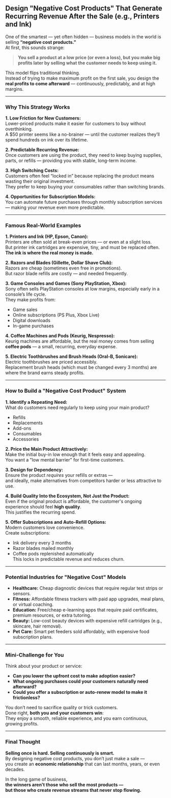 ## Design "Negative Cost Products" That Generate Recurring Revenue After the Sale (e.g., Printers and Ink)

One of the smartest — yet often hidden — business models in the world is selling **“negative cost products.”**  
At first, this sounds strange:  
> **You sell a product at a low price (or even a loss), but you make big profits later by selling what the customer needs to keep using it.**

This model flips traditional thinking.  
Instead of trying to make maximum profit on the first sale, you design the **real profits to come afterward** — continuously, predictably, and at high margins.

---

### Why This Strategy Works

**1. Low Friction for New Customers:**  
Lower-priced products make it easier for customers to buy without overthinking.  
A $50 printer seems like a no-brainer — until the customer realizes they’ll spend hundreds on ink over its lifetime.

**2. Predictable Recurring Revenue:**  
Once customers are using the product, they need to keep buying supplies, parts, or refills — providing you with stable, long-term income.

**3. High Switching Costs:**  
Customers often feel “locked in” because replacing the product means wasting their original investment.  
They prefer to keep buying your consumables rather than switching brands.

**4. Opportunities for Subscription Models:**  
You can automate future purchases through monthly subscription services — making your revenue even more predictable.

---

### Famous Real-World Examples

**1. Printers and Ink (HP, Epson, Canon):**  
Printers are often sold at break-even prices — or even at a slight loss.  
But printer ink cartridges are expensive, tiny, and must be replaced often.  
**The ink is where the real money is made.**

**2. Razors and Blades (Gillette, Dollar Shave Club):**  
Razors are cheap (sometimes even free in promotions).  
But razor blade refills are costly — and needed frequently.

**3. Game Consoles and Games (Sony PlayStation, Xbox):**  
Sony often sells PlayStation consoles at low margins, especially early in a console’s life cycle.  
They make profits from:
- Game sales
- Online subscriptions (PS Plus, Xbox Live)
- Digital downloads
- In-game purchases

**4. Coffee Machines and Pods (Keurig, Nespresso):**  
Keurig machines are affordable, but the real money comes from selling **coffee pods** — a small, recurring, everyday expense.

**5. Electric Toothbrushes and Brush Heads (Oral-B, Sonicare):**  
Electric toothbrushes are priced accessibly.  
Replacement brush heads (which must be changed every 3 months) are where the brand earns steady profits.

---

### How to Build a "Negative Cost Product" System

**1. Identify a Repeating Need:**  
What do customers need regularly to keep using your main product?  
- Refills  
- Replacements  
- Add-ons  
- Consumables  
- Accessories

**2. Price the Main Product Attractively:**  
Make the initial buy-in low enough that it feels easy and appealing.  
You want a "low mental barrier" for first-time customers.

**3. Design for Dependency:**  
Ensure the product *requires* your refills or extras —  
and ideally, make alternatives from competitors harder or less attractive to use.

**4. Build Quality Into the Ecosystem, Not Just the Product:**  
Even if the original product is affordable, the customer's ongoing experience should feel **high quality**.  
This justifies the recurring spend.

**5. Offer Subscriptions and Auto-Refill Options:**  
Modern customers love convenience.  
Create subscriptions:
- Ink delivery every 3 months
- Razor blades mailed monthly
- Coffee pods replenished automatically  
This locks in predictable revenue and reduces churn.

---

### Potential Industries for "Negative Cost" Models

- **Healthcare:** Cheap diagnostic devices that require regular test strips or sensors.
- **Fitness:** Affordable fitness trackers with paid app upgrades, meal plans, or virtual coaching.
- **Education:** Free/cheap e-learning apps that require paid certificates, premium resources, or extra tutoring.
- **Beauty:** Low-cost beauty devices with expensive refill cartridges (e.g., skincare, hair removal).
- **Pet Care:** Smart pet feeders sold affordably, with expensive food subscription plans.

---

### Mini-Challenge for You

Think about your product or service:

- **Can you lower the upfront cost to make adoption easier?**
- **What ongoing purchases could your customers naturally need afterward?**
- **Could you offer a subscription or auto-renew model to make it frictionless?**

You don’t need to sacrifice quality or trick customers.  
Done right, **both you and your customers win**:  
They enjoy a smooth, reliable experience, and you earn continuous, growing profits.

---

### Final Thought

**Selling once is hard. Selling continuously is smart.**  
By designing negative cost products, you don’t just make a sale —  
you create an **economic relationship** that can last months, years, or even decades.

In the long game of business,  
**the winners aren't those who sell the most products —  
but those who create revenue streams that never stop flowing.**